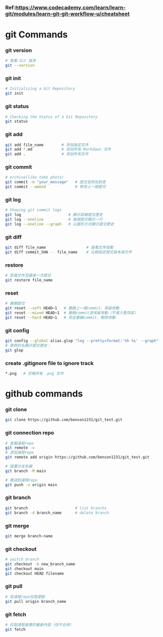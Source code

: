 ### Ref:https://www.codecademy.com/learn/learn-git/modules/learn-git-git-workflow-u/cheatsheet 
# git Commands
### git version
```bash
# 查看 Git 版本
git --version
```
### git init
```bash
# Initializing a Git Repository
git init
```
### git status
```bash
# Checking the Status of a Git Repository
git status
```
### git add
```bash
git add file_name        # 添加指定文件
git add *.md             # 添加所有 Markdown 文件
git add .                # 添加所有文件
```
### git commit
```bash
# archive(like take photo)
git commit -m "your_message"   # 提交並附加訊息
git commit --amend             # 修改上一個提交
```
### git log
```bash
# Showing git commit logs
git log                     # 顯示詳細提交歷史
git log --oneline           # 每個提交顯示一行
git log --oneline --graph   # 以圖形方式顯示提交歷史
```
### git diff
```bash
git diff file_name                  # 查看文件改動
git diff commit_SHA -- file_name    # 比較指定提交版本與文件
```
### restore
```bash
# 恢復文件至最後一次提交
git restore file_name
```
### reset
```bash
# 撤銷提交
git reset --soft HEAD~1   # 撤銷上一個commit，保留改動
git reset --mixed HEAD~1  # 撤銷commit並保留改動（不進入暫存區）
git reset --hard HEAD~1   # 完全撤銷commit，刪除改動
```
### git config
```bash
git config --global alias.glop "log --pretty=format:'%h %s' --graph"
# 使用別名顯示提交歷史：
git glop
```
### create .gitignore file to ignore track
```bash
*.png   # 忽略所有 .png 文件
```

# github commands
### git clone
```bash
git clone https://github.com/benson1231/git_test.git
```
### git connection repo
```bash
# 查看遠程repo
git remote -v
# 添加遠程repo
git remote add origin https://github.com/benson1231/git_test.git
```
```bash
# 設置分支名稱
git branch -M main
```
```bash
# 推送到遠程repo
git push -u origin main
```
### git branch
```bash
git branch                     # list branchs
git branch -d branch_name      # delete branch
```
### git merge
```bash
git merge branch-name
```
### git checkout
```bash
# switch branch
git checkout -b new_branch_name
git checkout main
git checkout HEAD filename
```
### git pull
```bash
# 從遠程repo拉取更新
git pull origin branch_name
```
### git fetch
```bash
# 拉取遠程倉庫的最新內容（但不合併）
git fetch
```
























